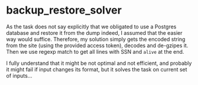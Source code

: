 # backup_restore_solver

As the task does not say explicitly that we obligated to use a Postgres database and restore it from the dump indeed,
I assumed that the easier way would suffice.
Therefore, my solution simply gets the encoded string from the site (using the provided access token), decodes and de-gzipes it.
Then we use regexp match to get all lines with SSN and `alive` at the end.

I fully understand that it might be not optimal and not efficient, and probably it might fail if input changes its format, but it solves the task on current set of inputs... 
